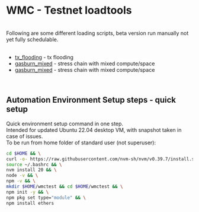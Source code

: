 # WMC - Testnet loadtools
<br>
Following are some different loading scripts, beta version run manually not yet fully schedulable.<br>
<br>

* [tx_flooding](./tx_flooding.md) - tx flooding
* [gasburn_mixed](./gasburn_mixed.md) - stress chain with mixed compute/space
* [gasburn_mixed](./gasburn_mixed.md) - stress chain with mixed compute/space
<br>

## Automation Environment Setup steps - quick setup
Quick environment setup command in one step.<br>
Intended for updated Ubuntu 22.04 desktop VM, with snapshot taken in case of issues.<br>
To be run from home folder of standard user (not superuser):<br>

```bash
cd $HOME && \
curl -o- https://raw.githubusercontent.com/nvm-sh/nvm/v0.39.7/install.sh | bash && \
source ~/.bashrc && \
nvm install 20 && \
node -v && \
npm -v && \
mkdir $HOME/wmctest && cd $HOME/wmctest && \
npm init -y && \
npm pkg set type="module" && \
npm install ethers
```
<br>
